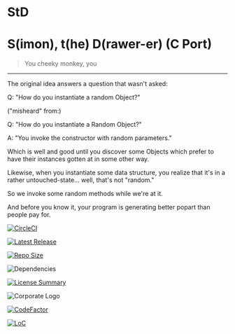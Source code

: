 # StD
S(imon), t(he) D(rawer-er) (C Port)
==========
> You cheeky monkey, you

----------
The original idea answers a question that wasn't asked:

Q:
"How do you instantiate a random Object?"

("misheard" from:)

Q:
"How do you instantiate a Random Object?"

A:
"You invoke the constructor with random parameters."

Which is well and good until you discover some Objects
which prefer to have their instances gotten at in some other way.

Likewise, when you instantiate some data structure,
you realize that it's in a rather untouched-state...
well, that's not "random."

So we invoke some random methods while we're at it.

And before you know it,
your program is generating better popart
than people pay for.

[![CircleCI](https://img.shields.io/circleci/build/github/InnovAnon-Inc/StD?color=%23FF1100&logo=InnovAnon%2C%20Inc.&logoColor=%23FF1133&style=plastic)](https://circleci.com/gh/InnovAnon-Inc/StD)

[![Latest Release](https://img.shields.io/github/commits-since/InnovAnon-Inc/StD/latest?color=%23FF1100&include_prereleases&logo=InnovAnon%2C%20Inc.&logoColor=%23FF1133&style=plastic)](https://github.com/InnovAnon-Inc/StD/releases/latest)

[![Repo Size](https://img.shields.io/github/repo-size/InnovAnon-Inc/StD?color=%23FF1100&logo=InnovAnon%2C%20Inc.&logoColor=%23FF1133&style=plastic)](https://github.com/InnovAnon-Inc/StD)

![Dependencies](https://img.shields.io/librariesio/github/InnovAnon-Inc/StD?color=%23FF1100&style=plastic)

[![License Summary](https://img.shields.io/github/license/InnovAnon-Inc/StD?color=%23FF1100&label=Free%20Code%20for%20a%20Free%20World%21&logo=InnovAnon%2C%20Inc.&logoColor=%23FF1133&style=plastic)](https://tldrlegal.com/license/unlicense#summary)

![Corporate Logo](https://i.imgur.com/UD8y4Is.gif)

[![CodeFactor](https://www.codefactor.io/repository/github/InnovAnon-Inc/StD/badge)](https://www.codefactor.io/repository/github/InnovAnon-Inc/StD)

[![LoC](https://tokei.rs/b1/github/InnovAnon-Inc/StD?category=code)](https://github.com/InnovAnon-Inc/StD)

